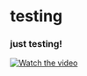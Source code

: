 # testing
### just testing!
[![Watch the video](https://img.youtube.com/vi/pS9txVX4DcQ/maxresdefault.jpg)](https://www.youtube.com/watch?v=pS9txVX4DcQ)
